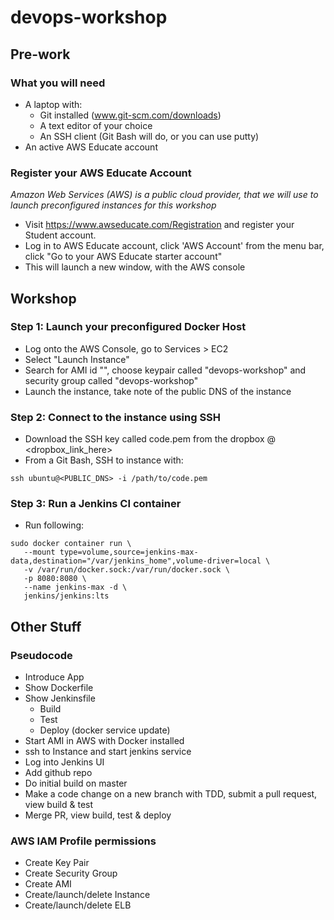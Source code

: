 # devops-workshop
## Pre-work
### What you will need
* A laptop with:
   * Git installed (www.git-scm.com/downloads)
   * A text editor of your choice
   * An SSH client (Git Bash will do, or you can use putty)
* An active AWS Educate account

### Register your AWS Educate Account
*Amazon Web Services (AWS) is a public cloud provider, that we will use to launch preconfigured instances for this workshop*
* Visit https://www.awseducate.com/Registration and register your Student account.
* Log in to AWS Educate account, click 'AWS Account' from the menu bar, click "Go to your AWS Educate starter account"
* This will launch a new window, with the AWS console

## Workshop
### Step 1: Launch your preconfigured Docker Host
* Log onto the AWS Console, go to Services > EC2
* Select "Launch Instance"
* Search for AMI id "<insert AMI ID here>", choose keypair called "devops-workshop" and security group called "devops-workshop"
* Launch the instance, take note of the public DNS of the instance

### Step 2: Connect to the instance using SSH
* Download the SSH key called code.pem from the dropbox @ <dropbox_link_here>
* From a Git Bash, SSH to instance with:
```
ssh ubuntu@<PUBLIC_DNS> -i /path/to/code.pem
```

### Step 3: Run a Jenkins CI container
* Run following:
```
sudo docker container run \
   --mount type=volume,source=jenkins-max-data,destination="/var/jenkins_home",volume-driver=local \
   -v /var/run/docker.sock:/var/run/docker.sock \
   -p 8080:8080 \
   --name jenkins-max -d \
   jenkins/jenkins:lts
```

## Other Stuff
### Pseudocode
* Introduce App
* Show Dockerfile
* Show Jenkinsfile
    * Build
    * Test
    * Deploy (docker service update)
* Start AMI in AWS with Docker installed
* ssh to Instance and start jenkins service
* Log into Jenkins UI
* Add github repo
* Do initial build on master
* Make a code change on a new branch with TDD, submit a pull request, view build & test
* Merge PR, view build, test & deploy

### AWS IAM Profile permissions
* Create Key Pair
* Create Security Group
* Create AMI
* Create/launch/delete Instance
* Create/launch/delete ELB
